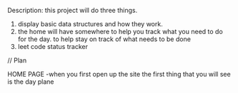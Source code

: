 Description:
this project will do three things. 
1. display basic data structures and how they work.
2. the home will have somewhere to help you track what you need to do for the day. to help stay on track of what needs to be done
3. leet code status tracker


// Plan 

HOME PAGE
-when you first open up the site the first thing that you will see is the day plane


